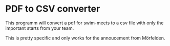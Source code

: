 # PDF to CSV converter
This programm will convert a pdf for swim-meets to a csv file with only the important starts from your team.

This is pretty specific and only works for the annoucement from Mörfelden.